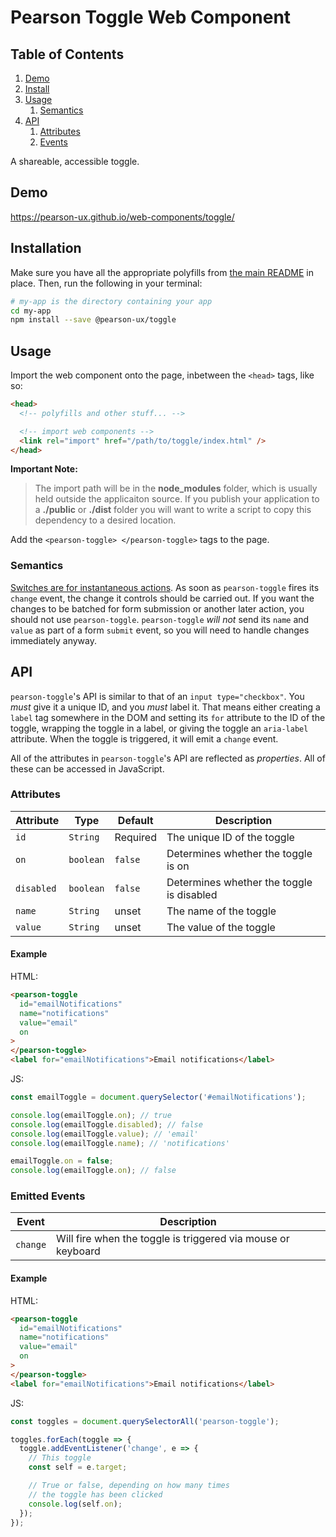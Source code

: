 # Pearson Toggle Web Component

## Table of Contents

1. [Demo](#demo)
2. [Install](#install)
3. [Usage](#usage)
   1. [Semantics](#usage-semantics)
4. [API](#api)
   1. [Attributes](#api-attributes)
   3. [Events](#api-events)

A shareable, accessible toggle.

<a name="demo"></a>

## Demo

https://pearson-ux.github.io/web-components/toggle/

<a name="install"></a>

## Installation

Make sure you have all the appropriate polyfills from [the main README](https://github.com/pearson-ux/web-components/blob/master/README.md) in place. Then, run the following in your terminal:

```bash
# my-app is the directory containing your app
cd my-app
npm install --save @pearson-ux/toggle
```

<a name="usage"></a>

## Usage

Import the web component onto the page, inbetween the `<head>` tags, like so:

```html
<head>
  <!-- polyfills and other stuff... -->

  <!-- import web components -->
  <link rel="import" href="/path/to/toggle/index.html" />
</head>
```

**Important Note:**

> The import path will be in the **node_modules** folder, which is usually held outside the applicaiton source. If you publish your application to a **./public** or **./dist** folder you will want to write a script to copy this dependency to a desired location.

Add the `<pearson-toggle> </pearson-toggle>` tags to the page.

<a name="usage-semantics"></a>

### Semantics

[Switches are for instantaneous actions](http://uxmovement.com/buttons/when-to-use-a-switch-or-checkbox/). As soon as `pearson-toggle` fires its `change` event, the change it controls should be carried out. If you want the changes to be batched for form submission or another later action, you should not use `pearson-toggle`. `pearson-toggle` _will not_ send its `name` and `value` as part of a form `submit` event, so you will need to handle changes immediately anyway.

<a name="api"></a>

## API

`pearson-toggle`'s API is similar to that of an `input type="checkbox"`. You _must_ give it a unique ID, and you _must_ label it. That means either creating a `label` tag somewhere in the DOM and setting its `for` attribute to the ID of the toggle, wrapping the toggle in a label, or giving the toggle an `aria-label` attribute. When the toggle is triggered, it will emit a `change` event.

All of the attributes in `pearson-toggle`'s API are reflected as _properties_. All of these can be accessed in JavaScript.

<a name="api-attributes"></a>

### Attributes
| Attribute  | Type      | Default  | Description                               |
| ---------- | --------- | -------- | ----------------------------------------- |
| `id`       | `String`  | Required | The unique ID of the toggle               |
| `on`       | `boolean` | `false`  | Determines whether the toggle is on       |
| `disabled` | `boolean` | `false`  | Determines whether the toggle is disabled |
| `name`     | `String`  | unset    | The name of the toggle                    |
| `value`    | `String`  | unset    | The value of the toggle                   |

<a name="api-attributes-example"></a>

#### Example

HTML:

```html
<pearson-toggle
  id="emailNotifications"
  name="notifications"
  value="email"
  on
>
</pearson-toggle>
<label for="emailNotifications">Email notifications</label>
```

JS:

```js
const emailToggle = document.querySelector('#emailNotifications');

console.log(emailToggle.on); // true
console.log(emailToggle.disabled); // false
console.log(emailToggle.value); // 'email'
console.log(emailToggle.name); // 'notifications'

emailToggle.on = false;
console.log(emailToggle.on); // false
```

<a name="api-events"></a>

### Emitted Events

| Event    | Description                                                  |
| -------- | ------------------------------------------------------------ |
| `change` | Will fire when the toggle is triggered via mouse or keyboard |

<a name="api-events-example"></a>

#### Example

HTML:

```html
<pearson-toggle
  id="emailNotifications"
  name="notifications"
  value="email"
  on
>
</pearson-toggle>
<label for="emailNotifications">Email notifications</label>
```

JS:

```js
const toggles = document.querySelectorAll('pearson-toggle');

toggles.forEach(toggle => {
  toggle.addEventListener('change', e => {
    // This toggle
    const self = e.target;

    // True or false, depending on how many times
    // the toggle has been clicked
    console.log(self.on);
  });
});
```
